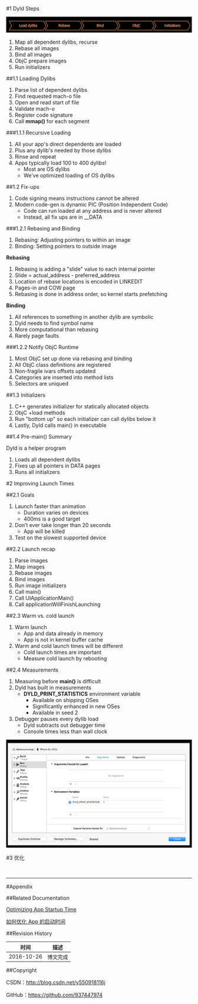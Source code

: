 #1 Dyld Steps

![](https://raw.githubusercontent.com/937447974/Blog/master/Resources/2017011001.png)

1. Map all dependent dylibs, recurse 
2. Rebase all images
3. Bind all images
4. ObjC prepare images
5. Run initializers

##1.1 Loading Dylibs

1. Parse list of dependent dylibs 
2. Find requested mach-o file 
3. Open and read start of file 
4. Validate mach-o
5. Register code signature
6. Call **mmap()** for each segment

###1.1.1 Recursive Loading

1. All your app's direct dependents are loaded 
2. Plus any dylib's needed by those dylibs 
3. Rinse and repeat
4. Apps typically load 100 to 400 dylibs!
	- Most are OS dylibs
	- We’ve optimized loading of OS dylibs

##1.2 Fix-ups

1. Code signing means instructions cannot be altered
2. Modern code-gen is dynamic PIC (Position Independent Code) 
	- Code can run loaded at any address and is never altered
	- Instead, all fix ups are in __DATA

###1.2.1 Rebasing and Binding

1. Rebasing: Adjusting pointers to within an image 
2. Binding: Setting pointers to outside image

**Rebasing**

1. Rebasing is adding a "slide" value to each internal pointer 
2. Slide = actual_address - preferred_address
3. Location of rebase locations is encoded in LINKEDIT 
4. Pages-in and COW page
5. Rebasing is done in address order, so kernel starts prefetching

**Binding**

1. All references to something in another dylib are symbolic 
2. Dyld needs to find symbol name
3. More computational than rebasing
4. Rarely page faults

###1.2.2 Notify ObjC Runtime 


1. Most ObjC set up done via rebasing and binding 
2. All ObjC class definitions are registered 
3. Non-fragile ivars offsets updated
4. Categories are inserted into method lists 
5. Selectors are uniqued

##1.3 Initializers

1. C++ generates initializer for statically allocated objects 
2. ObjC +load methods
3. Run "bottom up" so each initializer can call dylibs below it
4. Lastly, Dyld calls main() in executable

##1.4 Pre-main() Summary

Dyld is a helper program
1. Loads all dependent dylibs
2. Fixes up all pointers in DATA pages 
3. Runs all initializers

#2 Improving Launch Times

##2.1 Goals

1. Launch faster than animation
	- Duration varies on devices 
	- 400ms is a good target
2. Don’t ever take longer than 20 seconds
	- App will be killed
3. Test on the slowest supported device

##2.2 Launch recap

1. Parse images
2. Map images
3. Rebase images
4. Bind images
5. Run image initializers 
6. Call main()
7. Call UIApplicationMain()
8. Call applicationWillFinishLaunching

##2.3 Warm vs. cold launch

1. Warm launch
	- App and data already in memory
	- App is not in kernel buffer cache
2. Warm and cold launch times will be different
	- Cold launch times are important
	- Measure cold launch by rebooting

##2.4 Measurements

1. Measuring before **main()** is difficult
2. Dyld has built in measurements
	- **DYLD_PRINT_STATISTICS** environment variable 
		- Available on shipping OSes
		- Significantly enhanced in new OSes
		- Available in seed 2
3. Debugger pauses every dylib load
	- Dyld subtracts out debugger time 
	- Console times less than wall clock

![](https://raw.githubusercontent.com/937447974/Blog/master/Resources/2017011002.png)



#3 优化

&#160;

----------

#Appendix

##Related Documentation

[Optimizing App Startup Time](https://developer.apple.com/videos/play/wwdc2016/406/?time=55)

[如何优化 App 的启动时间](http://www.cocoachina.com/ios/20161102/17931.html)


##Revision History

| 时间 | 描述 |
| ---- | ---- |
| 2016-10-26 | 博文完成 |

##Copyright

CSDN：http://blog.csdn.net/y550918116j

GitHub：https://github.com/937447974